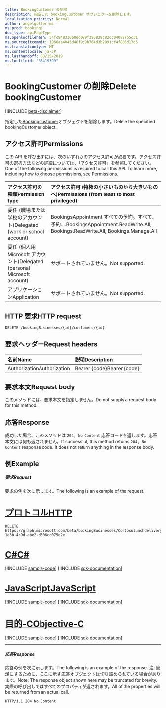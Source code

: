 ```yaml
---
title: BookingCustomer の削除
description: 指定した bookingCustomer オブジェクトを削除します。
localization_priority: Normal
author: angelgolfer-ms
ms.prod: bookings
doc_type: apiPageType
ms.openlocfilehash: 34fc848330b8dd089f395829c82cc040887b5c31
ms.sourcegitcommit: 1066aa4045d48f9c9b764d3b2891cf4f806d17d5
ms.translationtype: MT
ms.contentlocale: ja-JP
ms.lasthandoff: 08/15/2019
ms.locfileid: "36419399"
---
```

# <a name="delete-bookingcustomer"></a><span data-ttu-id="6c67a-103">BookingCustomer の削除</span><span class="sxs-lookup"><span data-stu-id="6c67a-103">Delete bookingCustomer</span></span>

 [!INCLUDE [beta-disclaimer](../../includes/beta-disclaimer.md)]

<span data-ttu-id="6c67a-104">指定した[Bookingcustomer](../resources/bookingcustomer.md)オブジェクトを削除します。</span><span class="sxs-lookup"><span data-stu-id="6c67a-104">Delete the specified [bookingCustomer](../resources/bookingcustomer.md) object.</span></span>
## <a name="permissions"></a><span data-ttu-id="6c67a-105">アクセス許可</span><span class="sxs-lookup"><span data-stu-id="6c67a-105">Permissions</span></span>
<span data-ttu-id="6c67a-p101">この API を呼び出すには、次のいずれかのアクセス許可が必要です。アクセス許可の選択方法などの詳細については、「[アクセス許可](/graph/permissions-reference)」を参照してください。</span><span class="sxs-lookup"><span data-stu-id="6c67a-p101">One of the following permissions is required to call this API. To learn more, including how to choose permissions, see [Permissions](/graph/permissions-reference).</span></span>

|<span data-ttu-id="6c67a-108">アクセス許可の種類</span><span class="sxs-lookup"><span data-stu-id="6c67a-108">Permission type</span></span>      | <span data-ttu-id="6c67a-109">アクセス許可 (特権の小さいものから大きいものへ)</span><span class="sxs-lookup"><span data-stu-id="6c67a-109">Permissions (from least to most privileged)</span></span>              |
|:--------------------|:---------------------------------------------------------|
|<span data-ttu-id="6c67a-110">委任 (職場または学校のアカウント)</span><span class="sxs-lookup"><span data-stu-id="6c67a-110">Delegated (work or school account)</span></span> | <span data-ttu-id="6c67a-111">BookingsAppointment すべての予約。すべて、予約....</span><span class="sxs-lookup"><span data-stu-id="6c67a-111">BookingsAppointment.ReadWrite.All, Bookings.ReadWrite.All, Bookings.Manage.All</span></span>   |
|<span data-ttu-id="6c67a-112">委任 (個人用 Microsoft アカウント)</span><span class="sxs-lookup"><span data-stu-id="6c67a-112">Delegated (personal Microsoft account)</span></span> | <span data-ttu-id="6c67a-113">サポートされていません。</span><span class="sxs-lookup"><span data-stu-id="6c67a-113">Not supported.</span></span>   |
|<span data-ttu-id="6c67a-114">アプリケーション</span><span class="sxs-lookup"><span data-stu-id="6c67a-114">Application</span></span> | <span data-ttu-id="6c67a-115">サポートされていません。</span><span class="sxs-lookup"><span data-stu-id="6c67a-115">Not supported.</span></span>  |

## <a name="http-request"></a><span data-ttu-id="6c67a-116">HTTP 要求</span><span class="sxs-lookup"><span data-stu-id="6c67a-116">HTTP request</span></span>
<!-- { "blockType": "ignored" } -->
```http
DELETE /bookingBusinesses/{id}/customers/{id}

```
## <a name="request-headers"></a><span data-ttu-id="6c67a-117">要求ヘッダー</span><span class="sxs-lookup"><span data-stu-id="6c67a-117">Request headers</span></span>
| <span data-ttu-id="6c67a-118">名前</span><span class="sxs-lookup"><span data-stu-id="6c67a-118">Name</span></span>       | <span data-ttu-id="6c67a-119">説明</span><span class="sxs-lookup"><span data-stu-id="6c67a-119">Description</span></span>|
|:---------------|:----------|
| <span data-ttu-id="6c67a-120">Authorization</span><span class="sxs-lookup"><span data-stu-id="6c67a-120">Authorization</span></span>  | <span data-ttu-id="6c67a-121">Bearer {code}</span><span class="sxs-lookup"><span data-stu-id="6c67a-121">Bearer {code}</span></span>|

## <a name="request-body"></a><span data-ttu-id="6c67a-122">要求本文</span><span class="sxs-lookup"><span data-stu-id="6c67a-122">Request body</span></span>
<span data-ttu-id="6c67a-123">このメソッドには、要求本文を指定しません。</span><span class="sxs-lookup"><span data-stu-id="6c67a-123">Do not supply a request body for this method.</span></span>


## <a name="response"></a><span data-ttu-id="6c67a-124">応答</span><span class="sxs-lookup"><span data-stu-id="6c67a-124">Response</span></span>
<span data-ttu-id="6c67a-p102">成功した場合、このメソッドは `204, No Content` 応答コードを返します。応答本文には何も返されません。</span><span class="sxs-lookup"><span data-stu-id="6c67a-p102">If successful, this method returns `204, No Content` response code. It does not return anything in the response body.</span></span>

## <a name="example"></a><span data-ttu-id="6c67a-127">例</span><span class="sxs-lookup"><span data-stu-id="6c67a-127">Example</span></span>
##### <a name="request"></a><span data-ttu-id="6c67a-128">要求</span><span class="sxs-lookup"><span data-stu-id="6c67a-128">Request</span></span>
<span data-ttu-id="6c67a-129">要求の例を次に示します。</span><span class="sxs-lookup"><span data-stu-id="6c67a-129">The following is an example of the request.</span></span>

# <a name="httptabhttp"></a>[<span data-ttu-id="6c67a-130">プロトコル</span><span class="sxs-lookup"><span data-stu-id="6c67a-130">HTTP</span></span>](#tab/http)
<!-- {
  "blockType": "request",
  "name": "delete_bookingcustomer"
}-->
```http
DELETE https://graph.microsoft.com/beta/bookingBusinesses/Contosolunchdelivery@M365B489948.onmicrosoft.com/customers/80b5ddda-1e3b-4c9d-abe2-d606cc075e2e
```
# <a name="ctabcsharp"></a>[<span data-ttu-id="6c67a-131">C#</span><span class="sxs-lookup"><span data-stu-id="6c67a-131">C#</span></span>](#tab/csharp)
[!INCLUDE [sample-code](../includes/snippets/csharp/delete-bookingcustomer-csharp-snippets.md)]
[!INCLUDE [sdk-documentation](../includes/snippets/snippets-sdk-documentation-link.md)]

# <a name="javascripttabjavascript"></a>[<span data-ttu-id="6c67a-132">JavaScript</span><span class="sxs-lookup"><span data-stu-id="6c67a-132">JavaScript</span></span>](#tab/javascript)
[!INCLUDE [sample-code](../includes/snippets/javascript/delete-bookingcustomer-javascript-snippets.md)]
[!INCLUDE [sdk-documentation](../includes/snippets/snippets-sdk-documentation-link.md)]

# <a name="objective-ctabobjc"></a>[<span data-ttu-id="6c67a-133">目的-C</span><span class="sxs-lookup"><span data-stu-id="6c67a-133">Objective-C</span></span>](#tab/objc)
[!INCLUDE [sample-code](../includes/snippets/objc/delete-bookingcustomer-objc-snippets.md)]
[!INCLUDE [sdk-documentation](../includes/snippets/snippets-sdk-documentation-link.md)]

---

##### <a name="response"></a><span data-ttu-id="6c67a-134">応答</span><span class="sxs-lookup"><span data-stu-id="6c67a-134">Response</span></span>
<span data-ttu-id="6c67a-135">応答の例を次に示します。</span><span class="sxs-lookup"><span data-stu-id="6c67a-135">The following is an example of the response.</span></span> <span data-ttu-id="6c67a-136">注: 簡潔にするために、ここに示す応答オブジェクトは切り詰められている場合があります。</span><span class="sxs-lookup"><span data-stu-id="6c67a-136">Note: The response object shown here may be truncated for brevity.</span></span> <span data-ttu-id="6c67a-137">実際の呼び出しではすべてのプロパティが返されます。</span><span class="sxs-lookup"><span data-stu-id="6c67a-137">All of the properties will be returned from an actual call.</span></span>
<!-- {
  "blockType": "response",
  "truncated": true
} -->
```http
HTTP/1.1 204 No Content
```

<!-- uuid: 8fcb5dbc-d5aa-4681-8e31-b001d5168d79
2015-10-25 14:57:30 UTC -->
<!--
{
  "type": "#page.annotation",
  "description": "Delete bookingCustomer",
  "keywords": "",
  "section": "documentation",
  "tocPath": "",
  "suppressions": [
  ]
}
-->
